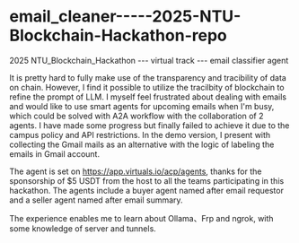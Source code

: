 # email_cleaner-----2025-NTU-Blockchain-Hackathon-repo
2025 NTU_Blockchain_Hackathon --- virtual track --- email classifier agent

It is pretty hard to fully make use of the transparency and tracibility of data on chain. However, I find it possible to utilize the tracilbity of blockchain to refine the prompt of LLM. I myself feel frustrated about dealing with emails and would like to use smart agents for upcoming emails when I'm busy, which could be solved with A2A workflow with the collaboration of 2 agents. I have made some progress but finally failed to achieve it due to the campus policy and API restrictions. In the demo version, I present with collecting the Gmail mails as an alternative with the logic of labeling the emails in Gmail account.

The agent is set on https://app.virtuals.io/acp/agents, thanks for the sponsorship of $5 USDT from the host to all the teams participating in this hackathon. The agents include a buyer agent named after email requestor and a seller agent named after email summary.

The experience enables me to learn about Ollama、Frp and ngrok, with some knowledge of server and tunnels.


